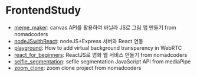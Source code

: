 # FrontendStudy

- [meme_maker](https://github.com/choidabom/FrontendStudy/tree/main/meme_maker): canvas API를 활용하여 바닐라 JS로 그림 앱 만들기 from nomadcoders
- [nodeJSwithReact](https://github.com/choidabom/FrontendStudy/tree/main/nodeJSwithReact): nodeJS+Express 서버와 React 연동
- [playground](https://github.com/choidabom/FrontendStudy/tree/main/playground): How to add virtual background transparency in WebRTC 
- [react_for_beginners](https://github.com/choidabom/FrontendStudy/tree/main/react_for_beginners): ReactJS로 영화 웹 서비스 만들기 from nomadcoders
- [selfie_segmentation](https://github.com/choidabom/FrontendStudy/tree/main/selfie_segmentation): sefile segmentation JavaScript API from mediaPipe 
- [zoom_clone](https://github.com/choidabom/FrontendStudy/tree/main/zoom_clone): zoom clone project from nomadcoders
